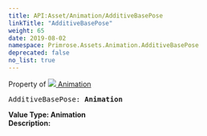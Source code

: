 ```yaml
---
title: API:Asset/Animation/AdditiveBasePose
linkTitle: "AdditiveBasePose"
weight: 65
date: 2019-08-02
namespace: Primrose.Assets.Animation.AdditiveBasePose
deprecated: false
no_list: true
---
```

Property of <a href="/docs/api-reference/Class/Animation"><img src="/icons/silk/film.png"/>&nbsp;Animation</a>
<pre class="method-declaration">
AdditiveBasePose: <b class="page-type">Animation</b></pre>
<b>Value Type: </b>
<b class="page-type">Animation</b>
<br/>
<b>Description: </b>